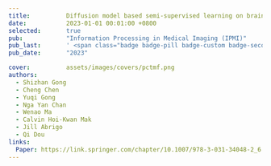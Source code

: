 ```yaml
---
title:          Diffusion model based semi-supervised learning on brain hemorrhage images for efficient midline shift quantification
date:           2023-01-01 00:01:00 +0800
selected:       true
pub:            "Information Processing in Medical Imaging (IPMI)"
pub_last:       ' <span class="badge badge-pill badge-custom badge-secondary">Conference</span><span class="badge badge-pill badge-custom badge-success">Oral</span>'
pub_date:       "2023"

cover:          assets/images/covers/pctmf.png
authors:
  - Shizhan Gong 
  - Cheng Chen
  - Yuqi Gong
  - Nga Yan Chan
  - Wenao Ma
  - Calvin Hoi-Kwan Mak
  - Jill Abrigo
  - Qi Dou
links:
  Paper: https://link.springer.com/chapter/10.1007/978-3-031-34048-2_6
---
```

